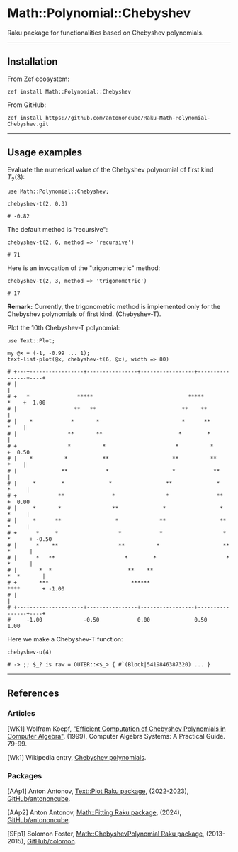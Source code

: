 # Math::Polynomial::Chebyshev

Raku package for functionalities based on Chebyshev polynomials.

------

## Installation

From Zef ecosystem:

```
zef install Math::Polynomial::Chebyshev 
```

From GitHub:

```
zef install https://github.com/antononcube/Raku-Math-Polynomial-Chebyshev.git
```

-------

## Usage examples

Evaluate the numerical value of the Chebyshev polynomial of first kind $T_2(3)$:

```perl6
use Math::Polynomial::Chebyshev;

chebyshev-t(2, 0.3)
```
```
# -0.82
```

The default method is "recursive":

```perl6
chebyshev-t(2, 6, method => 'recursive')
```
```
# 71
```

Here is an invocation of the  "trigonometric" method:

```perl6
chebyshev-t(2, 3, method => 'trigonometric')
```
```
# 17
```

**Remark:** Currently, the trigonometric method is implemented only for the Chebyshev polynomials of first kind.
(Chebyshev-T).

Plot the 10th Chebyshev-T polynomial:

```perl6
use Text::Plot;

my @x = (-1, -0.99 ... 1);
text-list-plot(@x, chebyshev-t(6, @x), width => 80)
```
```
# +---+-----------------+----------------+-----------------+----------------+----+      
# |                                                                              |      
# +   *               *****                              *****              *    +  1.00
# |                  **   **                           **    **                  |      
# |    *            *       *                          *      **            *    |      
# |                **       **                        *        *                 |      
# +                *          *                      *          *                +  0.50
# |    *          *           **                    **          **          *    |      
# |              **            *                    *            **              |      
# |     *        *              *                 **              *        *     |      
# +             **               *                *               **             +  0.00
# |     *       *                **              *                 *       *     |      
# |     *      **                 *             **                 **      *     |      
# +      *     *                   *            *                   *     *      + -0.50
# |      *    **                   **          *                    **    *      |      
# |      *   **                      *        *                      *    *      |      
# |       *  *                        **    **                        *  *       |      
# +       ***                          ******                         ****       + -1.00
# |                                                                              |      
# +---+-----------------+----------------+-----------------+----------------+----+      
#     -1.00             -0.50            0.00              0.50             1.00
```

Here we make a Chebyshev-T function:

```perl6
chebyshev-u(4)
```
```
# -> ;; $_? is raw = OUTER::<$_> { #`(Block|5419846387320) ... }
```

--------

## References

### Articles

[WK1] Wolfram Koepf,
["Efficient Computation of Chebyshev Polynomials in Computer Algebra"](https://www.researchgate.net/publication/2321141_Efficient_Computation_of_Chebyshev_Polynomials_in_Computer_Algebra). 
(1999),
Computer Algebra Systems: A Practical Guide. 79-99.

[Wk1] Wikipedia entry, [Chebyshev polynomials](https://en.wikipedia.org/wiki/Chebyshev_polynomials).

### Packages

[AAp1] Anton Antonov, 
[Text::Plot Raku package](https://github.com/antononcube/Raku-Text-Plot),
(2022-2023),
[GitHub/antononcube](https://github.com/antononcube).

[AAp2] Anton Antonov,
[Math::Fitting Raku package](https://github.com/antononcube/Raku-Math-Fitting),
(2024),
[GitHub/antononcube](https://github.com/antononcube).

[SFp1] Solomon Foster,
[Math::ChebyshevPolynomial Raku package](https://github.com/colomon/Math-ChebyshevPolynomial),
(2013-2015),
[GitHub/colomon](https://github.com/colomon).